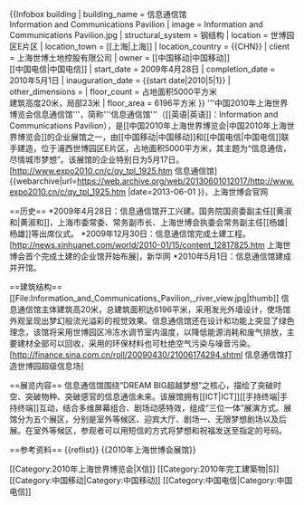{{Infobox building
| building_name       = 信息通信馆<br>Information and Communications Pavilion
| image               = Information and Communications Pavilion.jpg
| structural_system   = 钢结构
| location            = 世博园区E片区
| location_town        = [[上海|上海]]
| location_country     = {{CHN}}
| client               = 上海世博土地控股有限公司
| owner               = [[中国移动|中国移动]]<br/>[[中国电信|中国电信]]
| start_date           = 2009年4月28日
| completion_date      = 2010年5月1日
| inauguration_date    = {{start date|2010|5|1}}
| other_dimensions    = 
| floor_count         = 占地面积5000平方米<br>建筑高度20米，局部23米
| floor_area          = 6196平方米
}}
'''中国2010年上海世界博览会信息通信馆'''，简称'''信息通信馆'''（[[英语|英语]]：Information and Communications Pavilion），是[[中国2010年上海世界博览会|中国2010年上海世界博览会]]的企业展馆之一，由[[中国移动|中国移动]]和[[中国电信|中国电信]]联手建造，位于浦西世博园区E片区，占地面积5000平方米，其主题为“信息通信，尽情城市梦想”。该展馆的企业特别日为5月17日。<ref name="上海世博会官网">[http://www.expo2010.cn/c/qy_tpl_1925.htm 信息通信馆] {{webarchive|url=https://web.archive.org/web/20130601012017/http://www.expo2010.cn/c/qy_tpl_1925.htm |date=2013-06-01 }}，上海世博会官网</ref>

==历史==
*2009年4月28日：信息通信馆开工兴建。国务院国资委副主任[[黄淑和|黄淑和]]，上海市委常委、常务副市长、上海世博会执委会常务副主任[[杨雄|杨雄]]等出席仪式。
*2009年12月30日：信息通信馆完成土建工程。<ref>[http://news.xinhuanet.com/world/2010-01/15/content_12817825.htm 上海世博会首个完成土建的企业馆开始布展]，新华网</ref>
*2010年5月1日：信息通信馆建成并开馆。

==建筑结构==
[[File:Information_and_Communications_Pavilion,_river_view.jpg|thumb]]
信息通信馆主体建筑高20米，总建筑面积达6196平米，采用发光外墙设计，使场馆外观呈现出梦幻般流光溢彩的视觉效果。信息通信馆还在设计和功能上突显了绿色理念，该馆将采用世博园区冷冻水调节室内温度，以降低能源消耗和废气排放，主要建材全部可以回收，采用的环保材料也可杜绝空气污染与噪音污染。<ref>[http://finance.sina.com.cn/roll/20090430/21006174294.shtml 信息通信馆打造世博园超级信息场]</ref>

==展览内容==
信息通信馆围绕“DREAM BIG超越梦想”之核心，描绘了突破时空、突破物种、突破感官的信息通信未来。该展馆拥有[[ICT|ICT]][[手持终端|手持终端]]互动，结合多维屏幕组合、剧场动感特效，组成“三位一体”展演方式。展馆分为五个展区，分别是室外等候区、迎宾大厅、剧场一、无限梦想剧场以及后展。在室外等候区，参观者可以用短信的方式将梦想和祝福发送至指定的号码。<ref name="上海世博会官网"/>

==参考资料==
{{reflist}}
{{2010年上海世博会展馆}}

[[Category:2010年上海世界博览会|X信]]
[[Category:2010年完工建築物|S]]
[[Category:中国移动|Category:中国移动]]
[[Category:中国电信|Category:中国电信]]
